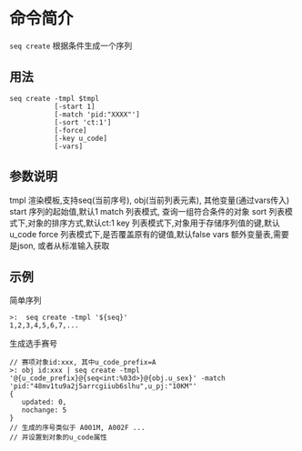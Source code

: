 # 命令简介 

 `seq create` 根据条件生成一个序列

## 用法

    seq create -tmpl $tmpl 
               [-start 1] 
               [-match 'pid:"XXXX"']
               [-sort 'ct:1']
               [-force]
               [-key u_code]
               [-vars]
## 参数说明

tmpl    渲染模板,支持seq(当前序号), obj(当前列表元素), 其他变量(通过vars传入)
start   序列的起始值,默认1
match   列表模式, 查询一组符合条件的对象
sort    列表模式下,对象的排序方式,默认ct:1
key     列表模式下,对象用于存储序列值的键,默认u_code
force   列表模式下,是否覆盖原有的键值,默认false
vars    额外变量表,需要是json, 或者从标准输入获取

## 示例

简单序列

```
>:  seq create -tmpl '${seq}'
1,2,3,4,5,6,7,...
```

生成选手赛号

```
// 赛项对象id:xxx, 其中u_code_prefix=A
>: obj id:xxx | seq create -tmpl '@{u_code_prefix}@{seq<int:%03d>}@{obj.u_sex}' -match 'pid:"48mv1tu9a2j5arrcgiiub6slhu",u_pj:"10KM"'
{
   updated: 0,
   nochange: 5
}
// 生成的序号类似于 A001M, A002F ...
// 并设置到对象的u_code属性
```
